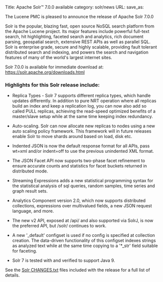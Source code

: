 Title: Apache Solr™ 7.0.0 available
category: solr/news
URL: 
save_as: 

The Lucene PMC is pleased to announce the release of Apache Solr 7.0.0

Solr is the popular, blazing fast, open source NoSQL search platform from the
Apache Lucene project. Its major features include powerful full-text search,
hit highlighting, faceted search and analytics, rich document parsing,
geospatial search, extensive REST APIs as well as parallel SQL. Solr is
enterprise grade, secure and highly scalable, providing fault tolerant
distributed search and indexing, and powers the search and navigation features
of many of the world's largest internet sites.

Solr 7.0.0 is available for immediate download at:
<https://solr.apache.org/downloads.html>

### Highlights for this Solr release include:

* Replica Types - Solr 7 supports different replica types, which handle updates differently. In addition to pure NRT operation where all replicas build an index and keep a replication log, you can now also add so called PULL replicas, achieving the read-speed optimized benefits of a master/slave setup while at the same time keeping index redundancy.

* Auto-scaling. Solr can now allocate new replicas to nodes using a new auto scaling policy framework. This framework will in future releases enable Solr to move shards around based on load, disk etc.

* Indented JSON is now the default response format for all APIs, pass wt=xml and/or indent=off to use the previous unindented XML format.

* The JSON Facet API now supports two-phase facet refinement to ensure accurate counts and statistics for facet buckets returned in distributed mode.

* Streaming Expressions adds a new statistical programming syntax for the statistical analysis of sql queries, random samples, time series and graph result sets.

* Analytics Component version 2.0, which now supports distributed collections, expressions over multivalued fields, a new JSON request language, and more.

* The new v2 API, exposed at /api/ and also supported via SolrJ, is now the preferred API, but /solr/ continues to work.

* A new '_default' configset is used if no config is specified at collection creation. The data-driven functionality of this configset indexes strings as analyzed text while at the same time copying to a '*_str' field suitable for faceting.

* Solr 7 is tested with and verified to support Java 9.

See the [Solr CHANGES.txt](/docs/7_0_0/changes/Changes.html) files included with the release for a full list of details.


